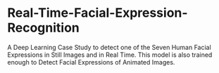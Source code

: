 # Real-Time-Facial-Expression-Recognition
A Deep Learning Case Study to detect one of the Seven Human Facial Expressions in Still Images and in Real Time. This model is also trained enough to Detect Facial Expressions of Animated Images.
